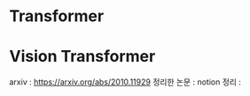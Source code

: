 # Transformer

# Vision Transformer
arxiv : https://arxiv.org/abs/2010.11929
정리한 논문 : 
notion 정리 : 
